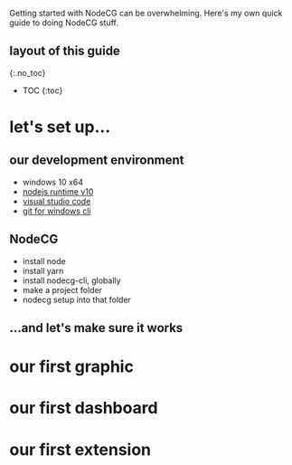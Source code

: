 Getting started with NodeCG can be overwhelming.
Here's my own quick guide to doing NodeCG stuff.

## layout of this guide
{:.no_toc}
* TOC
{:toc}

# let's set up...
## our development environment
* windows 10 x64
* [nodejs runtime v10](https://nodejs.org)
* [visual studio code](https://code.visualstudio.com)
* [git for windows cli](https://git-scm.com/downloads)

## NodeCG
* install node
* install yarn
* install nodecg-cli, globally
* make a project folder
* nodecg setup into that folder

## ...and let's make sure it works

# our first graphic

# our first dashboard

# our first extension
